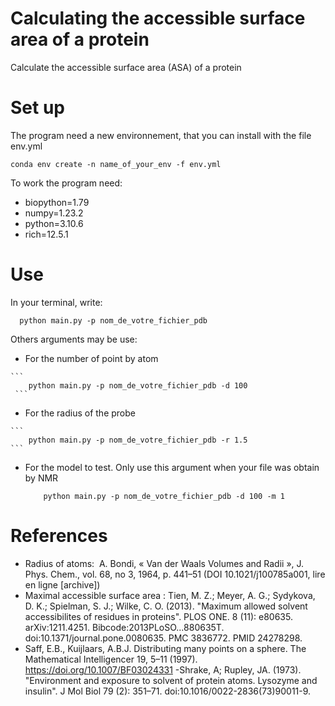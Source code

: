 # Calculating the accessible surface area of a protein 
Calculate the accessible surface area (ASA) of a protein

# Set up

The program need a new environnement, that you can install with the file env.yml
```
conda env create -n name_of_your_env -f env.yml
```
To work the program need:
  - biopython=1.79
  - numpy=1.23.2
  - python=3.10.6
  - rich=12.5.1
  
  # Use
  In your terminal, write:
```
  python main.py -p nom_de_votre_fichier_pdb
```
  Others arguments may be use:
   - For the number of point by atom
    
    ```
        python main.py -p nom_de_votre_fichier_pdb -d 100
     ```
   - For the radius of the probe
    
    ```
        python main.py -p nom_de_votre_fichier_pdb -r 1.5
    ```
  - For the model to test. Only use this argument when your file was obtain by NMR 
    ```
        python main.py -p nom_de_votre_fichier_pdb -d 100 -m 1
    ```

# References
  - Radius of atoms:  A. Bondi, « Van der Waals Volumes and Radii », J. Phys. Chem., vol. 68, no 3,‎ 1964, p. 441–51 (DOI 10.1021/j100785a001, lire en ligne [archive])
  - Maximal accessible surface area : Tien, M. Z.; Meyer, A. G.; Sydykova, D. K.; Spielman, S. J.; Wilke, C. O. (2013). "Maximum allowed solvent accessibilites of residues in proteins". PLOS ONE. 8 (11): e80635. arXiv:1211.4251. Bibcode:2013PLoSO...880635T. doi:10.1371/journal.pone.0080635. PMC 3836772. PMID 24278298.
  - Saff, E.B., Kuijlaars, A.B.J. Distributing many points on a sphere. The Mathematical Intelligencer 19, 5–11 (1997). https://doi.org/10.1007/BF03024331 
  -Shrake, A; Rupley, JA. (1973). "Environment and exposure to solvent of protein atoms. Lysozyme and insulin". J Mol Biol 79 (2): 351–71. doi:10.1016/0022-2836(73)90011-9.
  
